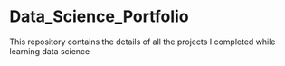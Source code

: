# Data_Science_Portfolio
This repository contains the details of all the projects I completed while learning data science
